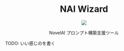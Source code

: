 
<div align="center">

<h1>NAI Wizard</h1>
<img src="https://user-images.githubusercontent.com/60182057/198202271-2b87da06-f6be-470f-9ed2-65bdbf38c907.png"/>


NovelAI プロンプト構築支援ツール

</div>

TODO: いい感じのを書く